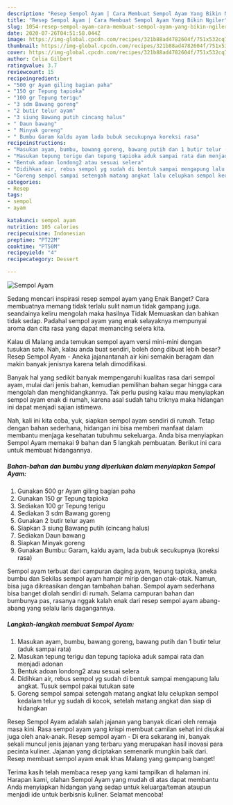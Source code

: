 ```yaml
---
description: "Resep Sempol Ayam | Cara Membuat Sempol Ayam Yang Bikin Ngiler"
title: "Resep Sempol Ayam | Cara Membuat Sempol Ayam Yang Bikin Ngiler"
slug: 1054-resep-sempol-ayam-cara-membuat-sempol-ayam-yang-bikin-ngiler
date: 2020-07-26T04:51:58.044Z
image: https://img-global.cpcdn.com/recipes/321b88ad4782604f/751x532cq70/sempol-ayam-foto-resep-utama.jpg
thumbnail: https://img-global.cpcdn.com/recipes/321b88ad4782604f/751x532cq70/sempol-ayam-foto-resep-utama.jpg
cover: https://img-global.cpcdn.com/recipes/321b88ad4782604f/751x532cq70/sempol-ayam-foto-resep-utama.jpg
author: Celia Gilbert
ratingvalue: 3.7
reviewcount: 15
recipeingredient:
- "500 gr Ayam giling bagian paha"
- "150 gr Tepung tapioka"
- "100 gr Tepung terigu"
- "3 sdm Bawang goreng"
- "2 butir telur ayam"
- "3 siung Bawang putih cincang halus"
- " Daun bawang"
- " Minyak goreng"
- " Bumbu Garam kaldu ayam lada bubuk secukupnya koreksi rasa"
recipeinstructions:
- "Masukan ayam, bumbu, bawang goreng, bawang putih dan 1 butir telur (aduk sampai rata)"
- "Masukan tepung terigu dan tepung tapioka aduk sampai rata dan menjadi adonan"
- "Bentuk adoan londong2 atau sesuai selera"
- "Didihkan air, rebus sempol yg sudah di bentuk sampai mengapung lalu angkat. Tusuk sempol pakai tutukan sate"
- "Goreng sempol sampai setengah matang angkat lalu celupkan sempol kedalam telur yg sudah di kocok, setelah matang angkat dan siap di hidangkan"
categories:
- Resep
tags:
- sempol
- ayam

katakunci: sempol ayam 
nutrition: 105 calories
recipecuisine: Indonesian
preptime: "PT22M"
cooktime: "PT50M"
recipeyield: "4"
recipecategory: Dessert

---
```



![Sempol Ayam](https://img-global.cpcdn.com/recipes/321b88ad4782604f/751x532cq70/sempol-ayam-foto-resep-utama.jpg)

Sedang mencari inspirasi resep sempol ayam yang Enak Banget? Cara membuatnya memang tidak terlalu sulit namun tidak gampang juga. seandainya keliru mengolah maka hasilnya Tidak Memuaskan dan bahkan tidak sedap. Padahal sempol ayam yang enak selayaknya mempunyai aroma dan cita rasa yang dapat memancing selera kita.

Kalau di Malang anda temukan sempol ayam versi mini-mini dengan tusukan sate. Nah, kalau anda buat sendiri, boleh dong dibuat lebih besar? Resep Sempol Ayam - Aneka jajanantanah air kini semakin beragam dan makin banyak jenisnya karena telah dimodifikasi.

Banyak hal yang sedikit banyak mempengaruhi kualitas rasa dari sempol ayam, mulai dari jenis bahan, kemudian pemilihan bahan segar hingga cara mengolah dan menghidangkannya. Tak perlu pusing kalau mau menyiapkan sempol ayam enak di rumah, karena asal sudah tahu triknya maka hidangan ini dapat menjadi sajian istimewa.


Nah, kali ini kita coba, yuk, siapkan sempol ayam sendiri di rumah. Tetap dengan bahan sederhana, hidangan ini bisa memberi manfaat dalam membantu menjaga kesehatan tubuhmu sekeluarga. Anda bisa menyiapkan Sempol Ayam memakai 9 bahan dan 5 langkah pembuatan. Berikut ini cara untuk membuat hidangannya.

<!--inarticleads1-->

##### Bahan-bahan dan bumbu yang diperlukan dalam menyiapkan Sempol Ayam:

1. Gunakan 500 gr Ayam giling bagian paha
1. Gunakan 150 gr Tepung tapioka
1. Sediakan 100 gr Tepung terigu
1. Sediakan 3 sdm Bawang goreng
1. Gunakan 2 butir telur ayam
1. Siapkan 3 siung Bawang putih (cincang halus)
1. Sediakan  Daun bawang
1. Siapkan  Minyak goreng
1. Gunakan  Bumbu: Garam, kaldu ayam, lada bubuk secukupnya (koreksi rasa)


Sempol ayam terbuat dari campuran daging ayam, tepung tapioka, aneka bumbu dan Sekilas sempol ayam hampir mirip dengan otak-otak. Namun, bisa juga dikreasikan dengan tambahan bahan. Sempol ayam sederhana bisa banget diolah sendiri di rumah. Selama campuran bahan dan bumbunya pas, rasanya nggak kalah enak dari resep sempol ayam abang-abang yang selalu laris dagangannya. 

<!--inarticleads2-->

##### Langkah-langkah membuat Sempol Ayam:

1. Masukan ayam, bumbu, bawang goreng, bawang putih dan 1 butir telur (aduk sampai rata)
1. Masukan tepung terigu dan tepung tapioka aduk sampai rata dan menjadi adonan
1. Bentuk adoan londong2 atau sesuai selera
1. Didihkan air, rebus sempol yg sudah di bentuk sampai mengapung lalu angkat. Tusuk sempol pakai tutukan sate
1. Goreng sempol sampai setengah matang angkat lalu celupkan sempol kedalam telur yg sudah di kocok, setelah matang angkat dan siap di hidangkan


Resep Sempol Ayam adalah salah jajanan yang banyak dicari oleh remaja masa kini. Rasa sempol ayam yang krispi membuat camilan sehat ini disukai juga oleh anak-anak. Resep sempol ayam - Di era sekarang ini, banyak sekali muncul jenis jajanan yang terbaru yang merupakan hasil inovasi para pecinta kuliner. Jajanan yang diciptakan semenarik mungkin baik dari. Resep membuat sempol ayam enak khas Malang yang gampang banget! 

Terima kasih telah membaca resep yang kami tampilkan di halaman ini. Harapan kami, olahan Sempol Ayam yang mudah di atas dapat membantu Anda menyiapkan hidangan yang sedap untuk keluarga/teman ataupun menjadi ide untuk berbisnis kuliner. Selamat mencoba!
